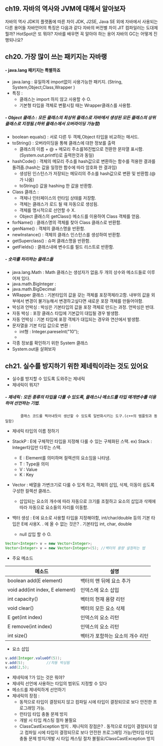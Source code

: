 ## ch19. 자바의 역사와 JVM에 대해서 알아보자
자바의 역사
JDK의 플랫폼에 따른 차이
JDK, J2SE, Java SE 외에 자바에서 사용되는 다른 용어들
자바언어의 특징은 다음과 같다
자바의 버전별 차이
JIT 컴파일러는 도대체 뭘까?
HotSpot은 또 뭐야?
자바를 배우면 꼭 알아야 하는 용어
자바의 GC는 어떻게 진행되나요?


## ch20. 가장 많이 쓰는 패키지는 자바랭
#### - java.lang 패키지는 특별하죠
- java.lang : 유일하게 import없이 사용가능한 패키지.
  (String, System,Object,Class,Wrapper )
- 특징 :
  + 클래스는 import 하지 않고 사용할 수 O.
  + 기본형 타입을 객체로 변활시킬 때는 Wrapper클래스를 사용함.
 ##### - Object 클래스 : 모든 클래스의 최상위 클래스로 자바에서 생성된 모든 클래스의 상위 클래스로 지정됨.(하위 클래스에서 오버라이딩 가능함)
   - boolean equals() : 서로 다른 두 객체,Object 타입을 비교하는 매서드.
   - toString() : 오버라이딩을 통해 클래스에 대한 정보를 출력
     + 클래스의 이름 + @ + 메모리 주소를16진법으로 전환한 문자열 표시함.(System.out.printf()로 출력한것과 동일)
   - hashCode() : 객체의 메모리 주소를 hash값으로 변환하는 함수를 적용한 결과를 돌려줌.(hash는 값을 일정한 함수에 따라 암호화 한 결과임)
     + 생성된 인스턴스가 저장되는 메모리의 주소를 hash값으로 변환 및 반환함.(@가 나옴)
     + toString() 값을 hashing 한 값을 반환함.
- Class 클래스 :
  + 객체나 인터페이스의 런타임 상태를 저장함.
  + 객체는 클래스가 로드 될 때 자동으로 생성됨.
  + 객체를 명시적으로 선언할 수 X.
  + Object 클래스의 getClass() 메소드를 이용하여 Class 객체를 얻음.
 - forName() : 클래스명의 객체를 찾아 Class 클래스로 반환함.
 - genName() : 객체의 클래스명을 반환함.
 - newInstance() : 객체의 클래스 인스턴스를 생성하여 반환함.
 - getSuperclass() : 슈퍼 클래스명을 반환함.
 - getFields() : 클래스내에 변수드를 필드 리스트로 반환함.
##### - 숫자를 처리하는 클래스들
- java.lang.Math : Math 클래스는 생성자가 없음.두 개의 상수와 메소드들로 이루어져 있다.
- java.math.BigInteger :
- java.math.BigDecimal
- WRapper 클래스 : 기본타입의 값을 갖는 객체를 포장객체라고함. 내부의 값을 외부에서 변경이 불가능해서 변경하고싶다면 새로운 포장 객체를 만들어야함.
- 박싱과 언박싱 : 박싱은 기본타입의 값을 포장 객체로 만드는 과정. 언박싱은 반대.
- 자동 박싱 : 포장 클래스 타입에 기본값이 대입될 경우 발생함.
- 자동 언박싱 : 기본 타입에 포장 객체가 대입되는 경우와 연산에서 발생함.
- 문자열을 기본 타입 값으로 변환 :
  + int형 : Integer.pareseInt("10");
  + 
- 각종 정보를 확인하기 위한 System 클래스
- System.out을 살펴보자



## ch21. 실수를 방지하기 위한 제네릭이라는 것도 있어요
- 실수를 방지할 수 있도록 도와주는 제네릭
- 제네릭이 뭐지?
##### - 제네릭 : 모든 종류의 타입을 다룰 수 있도록, 클래스나 메소드를 타입 매개변수를 이용하여 선언하는 기법.
           클래스 코드를 찍어내듯이 생산할 수 있도록 일반화시키는 도구.(c++의 템플릿과 동일함)
- 제네릭 타입의 이름 정하기
- StackP<E> : E에 구체적인 타입을 지정해 다룰 수 있는 구체화된 스택. ex) Stack<Integer> : Integer타입만 다루는 스택.
  + E : Element를 의미하며 컬렉션의 요소임을 나타냄.
  + T : Type을 의미
  + V : Value
  + K : Key
- Vector<E> : 배열을 가변크기로 다룰 수 있게 하고, 객체의 삽입, 삭제, 이동이 쉽도록 구성한 컬렉션 클래스.
  + 삽입되는 요소의 개수에 따라 자동으로 크기를 조절하고 요소의 삽입과 삭제에 따라 자동으로 요소들의 자리를 이동함.
- 백터 생성 : E에 요소로 사용할 타입을 지정해야함, int/char/double 등의 기본 타입은 E에 사용X.
. <E>에 올 수 없는 것은?
. 기본타입 int, char, double
  
  + null 삽입 할 수 O.
```java
Vector<Integer> v = new Vector<Integer>;
Vector<Integer> v = new Vector<Integer>(5); //백터의 용량 설정하는 법
```
- 주요 메소드


| 메소드 | 설명 |
|---| --- | 
| boolean add(E element) | 백터의 맨 뒤에 요소 추가 |
| void add(int index, E element) | 인덱스에 요소 삽입 |
| int capacity() | 벡터의 현재 용량 리턴 | 
| void clear() | 벡터의 모든 요소 삭제 |
| E get(int index) | 인덱스의 요소 리턴 |
| E remove(int index) | 인덱스의 요소 리턴 |
| int size() | 벡터가 포함하는 요소의 개수 리턴 |

- 요소 삽입
```java
v.add(Integer.valueOf(5));
v.add(5);          //자동 박싱됨
v.add(2,5);   
```

- 제네릭에 ?가 있는 것은 뭐야?
- 제네릭 선언에 사용하는 타입의 범위도 지정할 수 있다
- 메소드를 제네릭하게 선언하기
- 제네릭의 장점 :
  + 동적으로 타입이 결정되지 않고 컴파일 시에 타입이 결정되므로 보다 안전한 프로그래밍 가능.
  + 런타임 타입 충돌 문제 방지
  + 개발 시 타입 캐스팅 절차 불필요
  + ClassCastException 방지
  . 제니릭의 장점은?
  . 동적으로 타입이 결정되지 않고 컴파일 시에 타입이 결정되므로 보다 안전한 프로그래밍 가능/런타임 타입 충돌 문제 방지/개발 시 타입 캐스팅 절차 불필요/ClassCastException 방지


